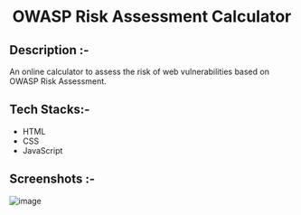 # <p align="center"> OWASP Risk Assessment Calculator</p>

## Description :-

An online calculator to assess the risk of web vulnerabilities based on OWASP Risk Assessment.

## Tech Stacks:-

- HTML
- CSS
- JavaScript

## Screenshots :-

![image](https://github.com/user-attachments/assets/a2d75686-f372-4c8e-b7ab-11c2ade02cf2)
